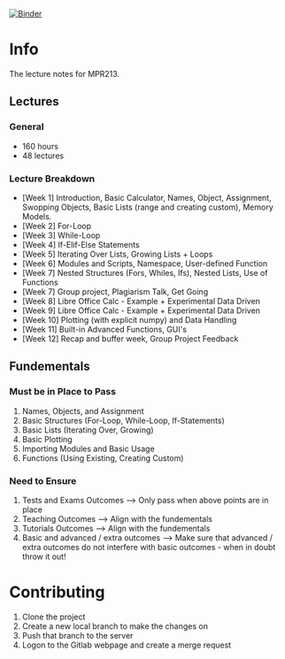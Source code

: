  [![Binder](http://mybinder.org/badge.svg)](http://mybinder.org:/repo/mpr213/lecture-notes)
 
# Info
The lecture notes for MPR213.

## Lectures
### General
- 160 hours
- 48 lectures

### Lecture Breakdown
- [Week  1] Introduction, Basic Calculator, Names, Object, Assignment,
    Swopping Objects, Basic Lists (range and creating custom), Memory Models.
- [Week  2] For-Loop
- [Week  3] While-Loop
- [Week  4] If-Elif-Else Statements
- [Week  5] Iterating Over Lists, Growing Lists + Loops
- [Week  6] Modules and Scripts, Namespace, User-defined Function
- [Week  7] Nested Structures (Fors, Whiles, Ifs), Nested Lists,
    Use of Functions
- [Week  7] Group project, Plagiarism Talk, Get Going
- [Week  8] Libre Office Calc - Example + Experimental Data Driven
- [Week  9] Libre Office Calc - Example + Experimental Data Driven
- [Week 10] Plotting (with explicit numpy) and Data Handling
- [Week 11] Built-in Advanced Functions, GUI's
- [Week 12] Recap and buffer week, Group Project Feedback

## Fundementals
### Must be in Place to Pass
1. Names, Objects, and Assignment
2. Basic Structures (For-Loop, While-Loop, If-Statements)
3. Basic Lists (Iterating Over, Growing)
4. Basic Plotting
6. Importing Modules and Basic Usage
5. Functions (Using Existing, Creating Custom)

### Need to Ensure
1. Tests and Exams Outcomes --> Only pass when above points are in place
2. Teaching Outcomes --> Align with the fundementals
3. Tutorials Outcomes --> Align with the fundementals
4. Basic and advanced / extra outcomes --> Make sure that advanced / extra
    outcomes do not interfere with basic outcomes - when in doubt throw it out!


# Contributing
1. Clone the project
2. Create a new local branch to make the changes on
3. Push that branch to the server
4. Logon to the Gitlab webpage and create a merge request
